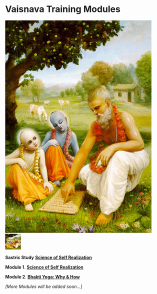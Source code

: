 # **Vaisnava Training Modules**

![Sastric Study](images/sastric_study.jpg)
<img src="images/sastric_study.jpg" alt="Example Image" width="50" height="50" />

**Sastric Study** **[Science of Self Realization](https://vaisnavatraining.github.io/SSR)**

**Module 1**. **[Science of Self Realization](https://vaisnavatraining.github.io/SSR)**

**Module 2**. **[Bhakti Yoga: Why & How](https://vaisnavatraining.github.io/Bhakti-Yoga)**


*[More Modules will be added soon...]*


